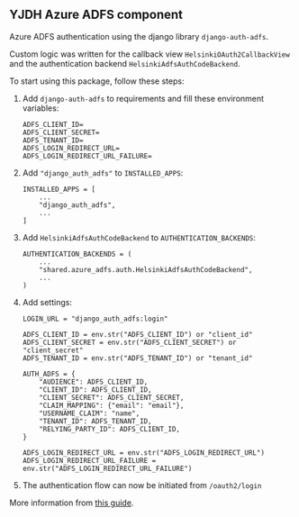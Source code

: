 ## YJDH Azure ADFS component

Azure ADFS authentication using the django library `django-auth-adfs`.

Custom logic was written for the callback view `HelsinkiOAuth2CallbackView` and the authentication backend `HelsinkiAdfsAuthCodeBackend`.

To start using this package, follow these steps:

1. Add `django-auth-adfs` to requirements and fill these environment variables:
    ```
    ADFS_CLIENT_ID=
    ADFS_CLIENT_SECRET=
    ADFS_TENANT_ID=
    ADFS_LOGIN_REDIRECT_URL=
    ADFS_LOGIN_REDIRECT_URL_FAILURE=
    ```

2. Add `"django_auth_adfs"` to `INSTALLED_APPS`:
    ```
    INSTALLED_APPS = [
        ...
        "django_auth_adfs",
        ...
    ]
    ```

3. Add `HelsinkiAdfsAuthCodeBackend` to `AUTHENTICATION_BACKENDS`:
    ```
    AUTHENTICATION_BACKENDS = (
        ...
        "shared.azure_adfs.auth.HelsinkiAdfsAuthCodeBackend",
        ...
    )
    ```

4. Add settings:
    ```
    LOGIN_URL = "django_auth_adfs:login"
    
    ADFS_CLIENT_ID = env.str("ADFS_CLIENT_ID") or "client_id"
    ADFS_CLIENT_SECRET = env.str("ADFS_CLIENT_SECRET") or "client_secret"
    ADFS_TENANT_ID = env.str("ADFS_TENANT_ID") or "tenant_id"
    
    AUTH_ADFS = {
        "AUDIENCE": ADFS_CLIENT_ID,
        "CLIENT_ID": ADFS_CLIENT_ID,
        "CLIENT_SECRET": ADFS_CLIENT_SECRET,
        "CLAIM_MAPPING": {"email": "email"},
        "USERNAME_CLAIM": "name",
        "TENANT_ID": ADFS_TENANT_ID,
        "RELYING_PARTY_ID": ADFS_CLIENT_ID,
    }
    
    ADFS_LOGIN_REDIRECT_URL = env.str("ADFS_LOGIN_REDIRECT_URL")
    ADFS_LOGIN_REDIRECT_URL_FAILURE = env.str("ADFS_LOGIN_REDIRECT_URL_FAILURE")
    ```

5. The authentication flow can now be initiated from `/oauth2/login`

More information from [this guide](https://django-auth-adfs.readthedocs.io/en/latest/azure_ad_config_guide.html).
